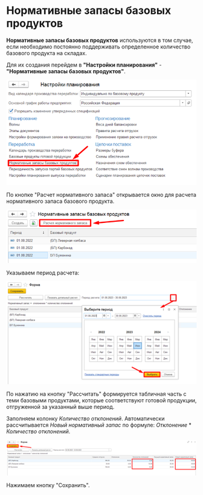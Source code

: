 # Нормативные запасы базовых продуктов

**Нормативные запасы базовых продуктов** используются в том случае, если необходимо постоянно поддерживать определенное количество базового продукта на складах.

Для их создания перейдем в **"Настройки планирования"** - **"Нормативные запасы базовых продуктов"**.

[![1][1]][1]

По кнопке "Расчет нормативного запаса" открывается окно для расчета нормативного запаса базового продукта.

[![2][2]][2]

Указываем период расчета:

[![3][3]][3]

По нажатию на кнопку "Рассчитать" формируется табличная часть с теми базовыми продуктами, которые соответствуют готовой продукции, отгруженной за указанный выше период.

Заполняем колонку *Количество отклонений*. Автоматически рассчитывается *Новый нормативный запас* по формуле: *Отклонение* * *Количество отклонений*.

[![4][4]][4]

Нажимаем кнопку "Сохранить".

[1]: RegulatoryStocksBasicProducts.assets\1.png
[2]: RegulatoryStocksBasicProducts.assets\2.png
[3]: RegulatoryStocksBasicProducts.assets\3.png
[4]: RegulatoryStocksBasicProducts.assets\4.png
